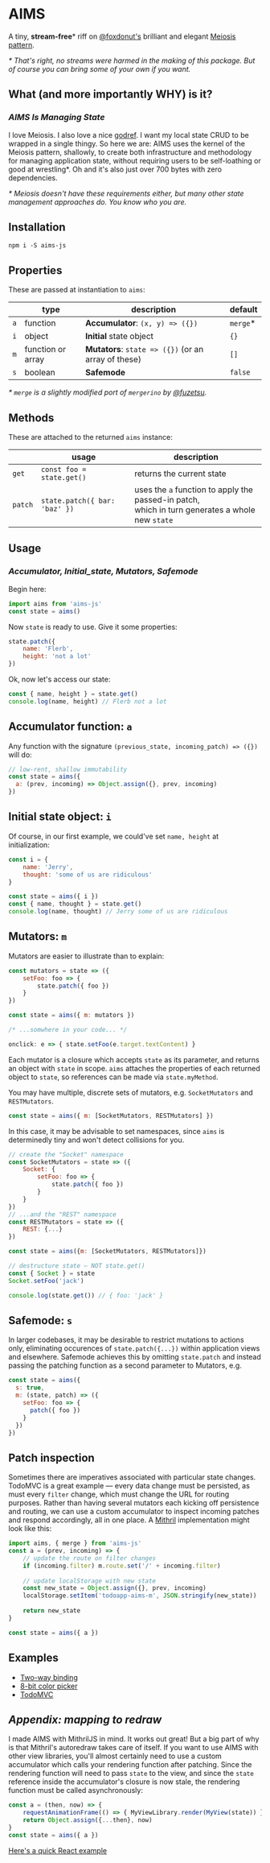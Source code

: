 # AIMS
A tiny, **stream-free*** riff on [@foxdonut's](https://github.com/foxdonut) 
brilliant and elegant [Meiosis pattern](https://meiosis.js.org).  
  
_* That's right, no streams were harmed in the making of this package. 
But of course you can bring some of your own if you want._ 

## What (and more importantly WHY) is it?  
### _AIMS Is Managing State_  
I love Meiosis. I also love a nice [godref](https://www.urbandictionary.com/define.php?term=godref).
I want my local state CRUD to be wrapped in a single thingy. So here we 
are: AIMS uses the kernel of the Meiosis pattern, shallowly, to create 
both infrastructure and methodology for managing application state, 
without requiring users to be self-loathing or good at wrestling*. Oh and 
it's also just over 700 bytes with zero dependencies.  
  
_* Meiosis doesn't have these requirements either, but many other state 
management approaches do. You know who you are._

## Installation
`npm i -S aims-js`

## Properties
These are passed at instantiation to `aims`:

|      | type                | description                                          | default  |
|------|---------------------|------------------------------------------------------|----------|
| `a`  | function            | **Accumulator**: `(x, y) => ({})`                    | `merge`* |
| `i`  | object              | **Initial** state object                             | `{}`     |
| `m`  | function or array   | **Mutators**: `state => ({})` (or an array of these) | `[]`     |
| `s`  | boolean             | **Safemode**                                         | `false`  |

_* `merge` is a slightly modified port of `mergerino` by [@fuzetsu](https://github.com/fuzetsu)._

## Methods
These are attached to the returned `aims` instance:

|        | usage                                             | description                                 |
|--------|---------------------------------------------------|------------------------------------------|
| `get`  | `const foo = state.get()`                         | returns the current state |
| `patch`| `state.patch({ bar: 'baz' })`                     | uses the `a` function to apply the passed-in patch,<br>which in turn generates a whole new `state` |

## Usage
### _Accumulator, Initial_state, Mutators, Safemode_ 

Begin here:

```js
import aims from 'aims-js'
const state = aims()
```

Now `state` is ready to use. Give it some properties:

```js
state.patch({ 
    name: 'Flerb', 
    height: 'not a lot' 
})
```

Ok, now let's access our state:

```js
const { name, height } = state.get()
console.log(name, height) // Flerb not a lot
```

## Accumulator function: `a`
Any function with the signature `(previous_state, incoming_patch) => ({})` will do:

```js
// low-rent, shallow immutability
const state = aims({ 
  a: (prev, incoming) => Object.assign({}, prev, incoming) 
})
```

## Initial state object: `i`

Of course, in our first example, we could've set `name, height` at initialization:

```js
const i = {
    name: 'Jerry',
    thought: 'some of us are ridiculous'
}

const state = aims({ i })
const { name, thought } = state.get()
console.log(name, thought) // Jerry some of us are ridiculous
```

## Mutators: `m`

Mutators are easier to illustrate than to explain: 

```js
const mutators = state => ({
    setFoo: foo => {
        state.patch({ foo })
    }
})

const state = aims({ m: mutators })

/* ...somwhere in your code... */

onclick: e => { state.setFoo(e.target.textContent) }
```
Each mutator is a closure which accepts `state` as its parameter,
and returns an object with `state` in scope. `aims` attaches the
properties of each returned object to `state`, so references can
be made via `state.myMethod`.

You may have multiple, discrete sets of mutators, e.g.
`SocketMutators` and `RESTMutators`.  
```js
const state = aims({ m: [SocketMutators, RESTMutators] })
```
In this case, it may be advisable to set namespaces, since `aims` is
determinedly tiny and won't detect collisions for you.
```js
// create the "Socket" namespace
const SocketMutators = state => ({
    Socket: {
        setFoo: foo => {
            state.patch({ foo })
        }
    }
})
// ...and the "REST" namespace 
const RESTMutators = state => ({
    REST: {...}
})

const state = aims({m: [SocketMutators, RESTMutators]})

// destructure state — NOT state.get() 
const { Socket } = state
Socket.setFoo('jack')

console.log(state.get()) // { foo: 'jack' }
```

## Safemode: `s`

In larger codebases, it may be desirable to restrict mutations to actions 
only, eliminating occurences of `state.patch({...})` within application 
views and elsewhere. Safemode achieves this by omitting `state.patch` and 
instead passing the patching function as a second parameter to Mutators, e.g.

```js
const state = aims({
  s: true,
  m: (state, patch) => ({
    setFoo: foo => {
      patch({ foo })
    }
  })
})
```


## Patch inspection

Sometimes there are imperatives associated with particular state changes. 
TodoMVC is a great example — every data change must be persisted, as must 
every `filter` change, which must change the URL for routing purposes. 
Rather than having several mutators each kicking off persistence and 
routing, we can use a custom accumulator to inspect incoming patches and 
respond accordingly, all in one place. A [Mithril](https://mithril.js.org) 
implementation might look like this: 

```js
import aims, { merge } from 'aims-js'
const a = (prev, incoming) => {
    // update the route on filter changes  
    if (incoming.filter) m.route.set('/' + incoming.filter)
    
    // update localStorage with new state
    const new_state = Object.assign({}, prev, incoming)
    localStorage.setItem('todoapp-aims-m', JSON.stringify(new_state))
    
    return new_state
}

const state = aims({ a })
```

## Examples
- [Two-way binding](https://tinyurl.com/aims-two-way-bindings)
- [8-bit color picker](https://tinyurl.com/aims-8bit-color-picker)
- [TodoMVC](https://tinyurl.com/aims-m-todos)

## _Appendix: mapping to redraw_
I made AIMS with MithrilJS in mind. It works out great! But a big part 
of why is that Mithril's autoredraw takes care of itself. If you want 
to use AIMS with other view libraries, you'll almost certainly need to 
use a custom accumulator which calls your rendering function after 
patching. Since the rendering function will need to pass `state` to the 
view, and since the `state` reference inside the accumulator's closure
is now stale, the rendering function must be called asynchronously:
```js
const a = (then, now) => {
    requestAnimationFrame(() => { MyViewLibrary.render(MyView(state)) })
    return Object.assign({...then}, now)
}
const state = aims({ a })
```
[Here's a quick React example](https://tinyurl.com/aims-quick-react)
